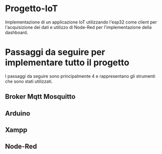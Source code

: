 # Progetto-IoT
Implementazione di un applicazione IoT utilizzando l'esp32 come client per l'acquisizione dei dati e utilizzo di Node-Red per l'implementazione della dashboard.

# Passaggi da seguire per implementare tutto il progetto
I passaggi da seguire sono principalmente 4 e rappresentano gli strumenti che sono stati utilizzati.
  ## Broker Mqtt Mosquitto
  ## Arduino
  ## Xampp
  ## Node-Red
